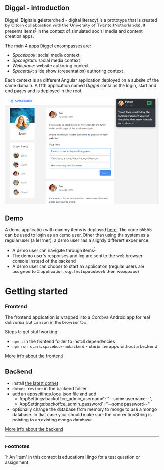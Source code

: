 ## Diggel - introduction

Diggel (**Dig**itale **gel**etterdheid - digital literacy) is a prototype that is created by Cito in collaboration with the University of Twente (Netherlands). It presents items<sup>[1](#fn1)</sup> in the context of simulated social media and content creation apps. 

The main 4 apps Diggel encompasses are:
- *Spacebook*: social media context
- *Spacegram*: social media context
- *Webspace*: website authoring context
- *Spacetalk*: slide show (presentation) authoring context


Each context is an different Angular application deployed on a subsite of the same domain.
A fifth application named *Diggel* contains the login, start and end pages and is deployed in the root.

![alt text](screenshot.png)

## Demo

A demo application with dummy items is deployed [here](https://diggel.azurewebsites.net/).
The code 55555 can be used to login as an demo user.
Other than using the system as a regular user (a learner), a demo user has a slightly different experience:
- A demo user can navigate through items<sup>[1](#fn1)</sup>
- The demo user's responses and log are sent to the web browser console instead of the backend
- A demo user can choose to start an application (regular users are assigned to 2 application, e.g. first spacebook then webspace)

# Getting started

### Frontend

The frontend application is wrapped into a Cordova Android app for real deliveries but can run in the browser too.

Steps to get stuff working:
- `npm i` in the frontend folder to install dependencies
- `npm run start:spacebook-nobackend` - starts the apps without a backend

[More info about the frontend](/frontend)

## Backend
- install [the latest dotnet](https://dotnet.microsoft.com/download/dotnet/5.0)
- `dotnet restore` in the backend folder
- add an appsettings.local.json file and add 
    - AppSettings:backoffice_admin_username": "--some username--",
    - AppSettings:backoffce_admin_password": "--some password--"
- optionally change the database from memory to mongo to use a mongo database. In that case your should make sure the connectionString is pointing to an existing mongo database.

[More info about the backend](/backend)
***
### Footnotes
<a name="fn1">1</a>: An 'item' in this context is educational lingo for a test question or assignment.